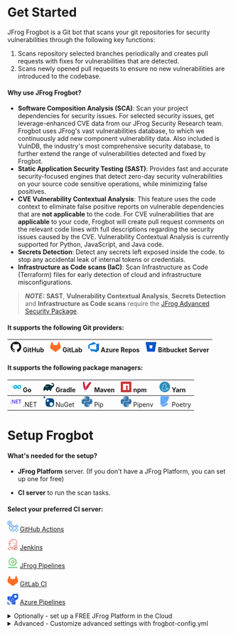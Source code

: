 # Get Started

JFrog Frogbot is a Git bot that scans your git repositories for security vulnerabilities through the following key functions:

1. Scans repository selected branches periodically and creates pull requests with fixes for vulnerabilities that are detected.
2. Scans newly opened pull requests to ensure no new vulnerabilities are introduced to the codebase.


#### Why use JFrog Frogbot?
* **Software Composition Analysis (SCA)**: Scan your project dependencies for security issues. For selected security issues, get leverage-enhanced CVE data from our JFrog Security Research team. Frogbot uses JFrog's vast vulnerabilities database, to which we continuously add new component vulnerability data. Also included is VulnDB, the industry's most comprehensive security database, to further extend the range of vulnerabilities detected and fixed by Frogbot.
* **Static Application Security Testing (SAST)**: Provides fast and accurate security-focused engines that detect zero-day security vulnerabilities on your source code sensitive operations, while minimizing false positives.
* **CVE Vulnerability Contextual Analysis**: This feature uses the code context to eliminate false positive reports on vulnerable dependencies that are **not applicable** to the code. For CVE vulnerabilities that are **applicable** to your code, Frogbot will create pull request comments on the relevant code lines with full descriptions regarding the security issues caused by the CVE. Vulnerability Contextual Analysis is currently supported for Python, JavaScript, and Java code.
* **Secrets Detection**: Detect any secrets left exposed inside the code. to stop any accidental leak of internal tokens or credentials.
* **Infrastructure as Code scans (IaC)**: Scan Infrastructure as Code (Terraform) files for early detection of cloud and infrastructure misconfigurations.

> _**NOTE:**_ **SAST**, **Vulnerability Contextual Analysis**, **Secrets Detection** and **Infrastructure as Code scans** require the [JFrog Advanced Security Package](https://jfrog.com/xray/).

#### It supports the following Git providers:

| ![GitHub](../../.gitbook/assets/integrations/GitHub.png) GitHub | ![GitLab](../../.gitbook/assets/integrations/GitLab.png) GitLab | ![Azure](../../.gitbook/assets/integrations/AzureDevops.png) Azure Repos | ![Bitbucket](../../.gitbook/assets/integrations/Bitbucket.png) Bitbucket Server |
|----------------------------------------------------------------------------------------------|-----------------------------------------------------------------------------------------------|--------------------------------------------------------------------------------------------------------|---------------------------------------------------------------------------------------------------------------|


#### It supports the following package managers:

| ![Go](../../.gitbook/assets/integrations/Go.png) Go | ![Gradle](../../.gitbook/assets/integrations/Gradle.png) Gradle | ![Maven](../../.gitbook/assets/integrations/ApacheMaven.png) Maven | ![npm](../../.gitbook/assets/integrations/npm.png) npm | ![Yarn](../../.gitbook/assets/integrations/Yarn.png) Yarn |
|:----|:----|:----|:----|:----|
| ![.NET](../../.gitbook/assets/integrations/NET.png) .NET | ![NuGet](../../.gitbook/assets/integrations/NuGet.png) NuGet | ![Pip](../../.gitbook/assets/integrations/Python.png) Pip | ![Pipenv](../../.gitbook/assets/integrations/Python.png) Pipenv | ![Poetry](../../.gitbook/assets/integrations/Poetry.png) Poetry |

 # Setup Frogbot

#### What's needed for the setup?

* **JFrog Platform** server. (If you don't have a JFrog Platform, you can set up one for free)
  
* **CI server** to run the scan tasks.

#### Select your preferred CI server:

![GitHubActions](../../.gitbook/assets/integrations/GitHubActions.png) [GitHub Actions](../../jfrog-applications/frogbot/get-started/setting-frogbot-on-github-repositories.md)

![Jenkins](../../.gitbook/assets/integrations/Jenkins.png) [Jenkins](../../jfrog-applications/frogbot/get-started/set-up-frogbot-using-jenkins.md)

![JfrogPipelines](../../.gitbook/assets/integrations/JfrogPipelines.png) [JFrog Pipelines](../../jfrog-applications/frogbot/get-started/installing-frogbot-on-jfrog-pipelines.md)

![Gitlab](../../.gitbook/assets/integrations/Gitlab.png) [GitLab CI](../../jfrog-applications/frogbot/get-started/installing-frogbot-on-gitlab-repositories.md)

![AzurePipelines](../../.gitbook/assets/integrations/AzurePipelines.png) [Azure Pipelines](../../jfrog-applications/frogbot/get-started/installing-frogbot-on-azure-repositories.md)

<details>
  
<summary>Optionally - set up a FREE JFrog Platform in the Cloud</summary>

Frogbot requires a JFrog environment to scan your projects. If you don't have an environment, we can set up a free environment in the cloud for you. Just run one of the following commands in your terminal to set up an environment in less than a minute.

The commands will do the following:

1. Install [JFrog CLI](https://www.jfrog.com/confluence/display/CLI/JFrog+CLI) on your machine.
2. Create a FREE JFrog environment in the cloud for you.

**For macOS and Linux, use curl**

```
curl -fL "https://getcli.jfrog.io?setup" | sh
```

**For Windows, use PowerShell**

```
powershell "Start-Process -Wait -Verb RunAs powershell '-NoProfile iwr https://releases.jfrog.io/artifactory/jfrog-cli/v2-jf/[RELEASE]/jfrog-cli-windows-amd64/jf.exe -OutFile $env:SYSTEMROOT\system32\jf.exe'" ; jf setup
```

After the setup is complete, you'll receive an email with your JFrog environment connection details, which can be stored as secrets in Git.

</details>

<details>

<summary>Advanced - Customize advanced settings with frogbot-config.yml</summary>

* [Creating the frogbot-config.yml file](../../jfrog-applications/frogbot/get-started/frogbot-configuration.md)

</details>

